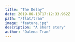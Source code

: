```yaml
---
title: "The Delay"
date: 2019-06-13T17:12:33.962Z
path: "/flat/tran"
image: "feature.jpg"
description: "A short story"
author: "Dalena Tran"
---
```



